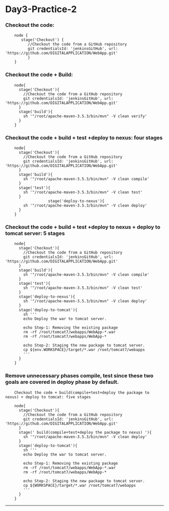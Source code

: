 # Day3-Practice-2

### Checkout the code:

        node {
           stage('Checkout') {
              //Checkout the code from a GitHub repository
              git credentialsId: 'jenkinsGitHub', url: 'https://github.com/DIGITALAPPLICATION/WebApp.git'
              }
        }

### Checkout the code + Build:

        node{
          stage('Checkout'){
            //Checkout the code from a GitHub repository
            git credentialsId: 'jenkinsGitHub', url: 'https://github.com/DIGITALAPPLICATION/WebApp.git'
          }
          stage('build'){
            sh '"/root/apache-maven-3.5.3/bin/mvn" -V clean verify'
          }
        }

### Checkout the code + build + test +deploy to nexus: four stages
        node{
          stage('Checkout'){
            //Checkout the code from a GitHub repository
            git credentialsId: 'jenkinsGitHub', url: 'https://github.com/DIGITALAPPLICATION/WebApp.git'
          }
          stage('build'){
            sh '"/root/apache-maven-3.5.3/bin/mvn" -V clean compile'
          }
          stage('test'){
            sh '"/root/apache-maven-3.5.3/bin/mvn" -V clean test'
          }
                       stage('deploy-to-nexus'){
            sh '"/root/apache-maven-3.5.3/bin/mvn" -V clean deploy'
          }
        }

### Checkout the code + build + test +deploy to nexus + deploy to tomcat server: 5 stages

        node{
          stage('Checkout'){
            //Checkout the code from a GitHub repository
            git credentialsId: 'jenkinsGitHub', url: 'https://github.com/DIGITALAPPLICATION/WebApp.git'
          }
          stage('build'){
            sh '"/root/apache-maven-3.5.3/bin/mvn" -V clean compile'
          }
          stage('test'){
            sh '"/root/apache-maven-3.5.3/bin/mvn" -V clean test'
          }
          stage('deploy-to-nexus'){
            sh '"/root/apache-maven-3.5.3/bin/mvn" -V clean deploy'
          }
          stage('deploy-to-tomcat'){
            sh '''
            echo Deploy the war to tomcat server.

            echo Step-1: Removing the existing package
            rm -rf /root/tomcat7/webapps/WebApp-*.war
            rm -rf /root/tomcat7/webapps/WebApp-*

            echo Step-2: Staging the new package to tomcat server.
            cp ${env.WORKSPACE}/target/*.war /root/tomcat7/webapps
            '''
          }
        }

### Remove unnecessary phases compile, test since these two goals are covered in deploy phase by default.

        Checkout the code + build(compile+test+deploy the package to nexus) + deploy to tomcat: five stages

        node{
          stage('Checkout'){
            //Checkout the code from a GitHub repository
            git credentialsId: 'jenkinsGitHub', url: 'https://github.com/DIGITALAPPLICATION/WebApp.git'
          }
          stage(' build(compile+test+deploy the package to nexus) '){
            sh '"/root/apache-maven-3.5.3/bin/mvn" -V clean deploy'
          }
          stage('deploy-to-tomcat'){
            sh '''
            echo Deploy the war to tomcat server.

            echo Step-1: Removing the existing package
            rm -rf /root/tomcat7/webapps/WebApp-*.war
            rm -rf /root/tomcat7/webapps/WebApp-*

            echo Step-2: Staging the new package to tomcat server.
            cp ${WORKSPACE}/target/*.war /root/tomcat7/webapps
            '''
          }
        }
------------------------------------------------------------------------------------------

